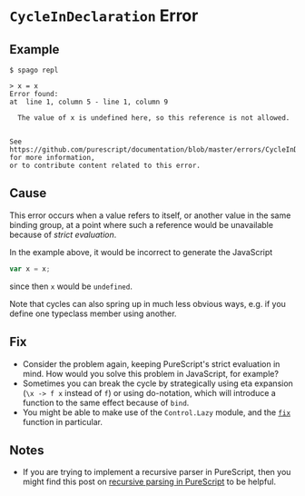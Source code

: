 # `CycleInDeclaration` Error

## Example

```text
$ spago repl

> x = x
Error found:
at  line 1, column 5 - line 1, column 9

  The value of x is undefined here, so this reference is not allowed.


See https://github.com/purescript/documentation/blob/master/errors/CycleInDeclaration.md for more information,
or to contribute content related to this error.
```

## Cause

This error occurs when a value refers to itself, or another value in the same binding group, at a point where such a reference would be unavailable because of _strict evaluation_.

In the example above, it would be incorrect to generate the JavaScript

```javascript
var x = x;
```

since then `x` would be `undefined`.

Note that cycles can also spring up in much less obvious ways, e.g. if you define one typeclass member using another.

## Fix

- Consider the problem again, keeping PureScript's strict evaluation in mind. How would you solve this problem in JavaScript, for example?
- Sometimes you can break the cycle by strategically using eta expansion (`\x -> f x` instead of `f`) or using do-notation, which will introduce a function to the same effect because of `bind`.
- You might be able to make use of the `Control.Lazy` module, and the [`fix`](https://pursuit.purescript.org/packages/purescript-control/4.1.0/docs/Control.Lazy#v:fix) function in particular.

## Notes

- If you are trying to implement a recursive parser in PureScript, then you might find this post on [recursive parsing in PureScript](https://github.com/Thimoteus/SandScript/wiki/2.-Parsing-recursively) to be helpful.
